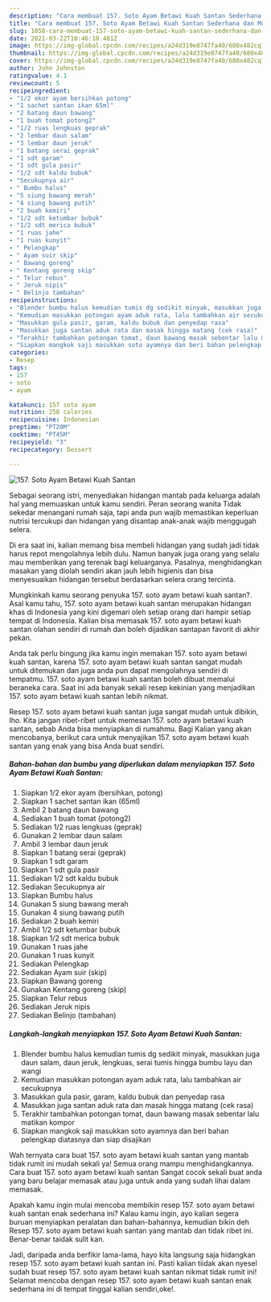 ```yaml
---
description: "Cara membuat 157. Soto Ayam Betawi Kuah Santan Sederhana dan Mudah Dibuat"
title: "Cara membuat 157. Soto Ayam Betawi Kuah Santan Sederhana dan Mudah Dibuat"
slug: 1058-cara-membuat-157-soto-ayam-betawi-kuah-santan-sederhana-dan-mudah-dibuat
date: 2021-03-22T10:46:10.481Z
image: https://img-global.cpcdn.com/recipes/a24d319e8747fa40/680x482cq70/157-soto-ayam-betawi-kuah-santan-foto-resep-utama.jpg
thumbnail: https://img-global.cpcdn.com/recipes/a24d319e8747fa40/680x482cq70/157-soto-ayam-betawi-kuah-santan-foto-resep-utama.jpg
cover: https://img-global.cpcdn.com/recipes/a24d319e8747fa40/680x482cq70/157-soto-ayam-betawi-kuah-santan-foto-resep-utama.jpg
author: John Johnston
ratingvalue: 4.1
reviewcount: 5
recipeingredient:
- "1/2 ekor ayam bersihkan potong"
- "1 sachet santan ikan 65ml"
- "2 batang daun bawang"
- "1 buah tomat potong2"
- "1/2 ruas lengkuas geprak"
- "2 lembar daun salam"
- "3 lembar daun jeruk"
- "1 batang serai geprak"
- "1 sdt garam"
- "1 sdt gula pasir"
- "1/2 sdt kaldu bubuk"
- "Secukupnya air"
- " Bumbu halus"
- "5 siung bawang merah"
- "4 siung bawang putih"
- "2 buah kemiri"
- "1/2 sdt ketumbar bubuk"
- "1/2 sdt merica bubuk"
- "1 ruas jahe"
- "1 ruas kunyit"
- " Pelengkap"
- " Ayam suir skip"
- " Bawang goreng"
- " Kentang goreng skip"
- " Telur rebus"
- " Jeruk nipis"
- " Belinjo tambahan"
recipeinstructions:
- "Blender bumbu halus kemudian tumis dg sedikit minyak, masukkan juga daun salam, daun jeruk, lengkuas, serai tumis hingga bumbu layu dan wangi"
- "Kemudian masukkan potongan ayam aduk rata, lalu tambahkan air secukupnya"
- "Masukkan gula pasir, garam, kaldu bubuk dan penyedap rasa"
- "Masukkan juga santan aduk rata dan masak hingga matang (cek rasa)"
- "Terakhir tambahkan potongan tomat, daun bawang masak sebentar lalu matikan kompor"
- "Siapkan mangkok saji masukkan soto ayamnya dan beri bahan pelengkap diatasnya dan siap disajikan"
categories:
- Resep
tags:
- 157
- soto
- ayam

katakunci: 157 soto ayam 
nutrition: 258 calories
recipecuisine: Indonesian
preptime: "PT20M"
cooktime: "PT45M"
recipeyield: "3"
recipecategory: Dessert

---
```



![157. Soto Ayam Betawi Kuah Santan](https://img-global.cpcdn.com/recipes/a24d319e8747fa40/680x482cq70/157-soto-ayam-betawi-kuah-santan-foto-resep-utama.jpg)

Sebagai seorang istri, menyediakan hidangan mantab pada keluarga adalah hal yang memuaskan untuk kamu sendiri. Peran seorang  wanita Tidak sekedar menangani rumah saja, tapi anda pun wajib memastikan keperluan nutrisi tercukupi dan hidangan yang disantap anak-anak wajib menggugah selera.

Di era  saat ini, kalian memang bisa membeli hidangan yang sudah jadi tidak harus repot mengolahnya lebih dulu. Namun banyak juga orang yang selalu mau memberikan yang terenak bagi keluarganya. Pasalnya, menghidangkan masakan yang diolah sendiri akan jauh lebih higienis dan bisa menyesuaikan hidangan tersebut berdasarkan selera orang tercinta. 



Mungkinkah kamu seorang penyuka 157. soto ayam betawi kuah santan?. Asal kamu tahu, 157. soto ayam betawi kuah santan merupakan hidangan khas di Indonesia yang kini digemari oleh setiap orang dari hampir setiap tempat di Indonesia. Kalian bisa memasak 157. soto ayam betawi kuah santan olahan sendiri di rumah dan boleh dijadikan santapan favorit di akhir pekan.

Anda tak perlu bingung jika kamu ingin memakan 157. soto ayam betawi kuah santan, karena 157. soto ayam betawi kuah santan sangat mudah untuk ditemukan dan juga anda pun dapat mengolahnya sendiri di tempatmu. 157. soto ayam betawi kuah santan boleh dibuat memalui beraneka cara. Saat ini ada banyak sekali resep kekinian yang menjadikan 157. soto ayam betawi kuah santan lebih nikmat.

Resep 157. soto ayam betawi kuah santan juga sangat mudah untuk dibikin, lho. Kita jangan ribet-ribet untuk memesan 157. soto ayam betawi kuah santan, sebab Anda bisa menyiapkan di rumahmu. Bagi Kalian yang akan mencobanya, berikut cara untuk menyajikan 157. soto ayam betawi kuah santan yang enak yang bisa Anda buat sendiri.

<!--inarticleads1-->

##### Bahan-bahan dan bumbu yang diperlukan dalam menyiapkan 157. Soto Ayam Betawi Kuah Santan:

1. Siapkan 1/2 ekor ayam (bersihkan, potong)
1. Siapkan 1 sachet santan ikan (65ml)
1. Ambil 2 batang daun bawang
1. Sediakan 1 buah tomat (potong2)
1. Sediakan 1/2 ruas lengkuas (geprak)
1. Gunakan 2 lembar daun salam
1. Ambil 3 lembar daun jeruk
1. Siapkan 1 batang serai (geprak)
1. Siapkan 1 sdt garam
1. Siapkan 1 sdt gula pasir
1. Sediakan 1/2 sdt kaldu bubuk
1. Sediakan Secukupnya air
1. Siapkan  Bumbu halus
1. Gunakan 5 siung bawang merah
1. Gunakan 4 siung bawang putih
1. Sediakan 2 buah kemiri
1. Ambil 1/2 sdt ketumbar bubuk
1. Siapkan 1/2 sdt merica bubuk
1. Gunakan 1 ruas jahe
1. Gunakan 1 ruas kunyit
1. Sediakan  Pelengkap
1. Sediakan  Ayam suir (skip)
1. Siapkan  Bawang goreng
1. Gunakan  Kentang goreng (skip)
1. Siapkan  Telur rebus
1. Sediakan  Jeruk nipis
1. Sediakan  Belinjo (tambahan)




<!--inarticleads2-->

##### Langkah-langkah menyiapkan 157. Soto Ayam Betawi Kuah Santan:

1. Blender bumbu halus kemudian tumis dg sedikit minyak, masukkan juga daun salam, daun jeruk, lengkuas, serai tumis hingga bumbu layu dan wangi
1. Kemudian masukkan potongan ayam aduk rata, lalu tambahkan air secukupnya
1. Masukkan gula pasir, garam, kaldu bubuk dan penyedap rasa
1. Masukkan juga santan aduk rata dan masak hingga matang (cek rasa)
1. Terakhir tambahkan potongan tomat, daun bawang masak sebentar lalu matikan kompor
1. Siapkan mangkok saji masukkan soto ayamnya dan beri bahan pelengkap diatasnya dan siap disajikan




Wah ternyata cara buat 157. soto ayam betawi kuah santan yang mantab tidak rumit ini mudah sekali ya! Semua orang mampu menghidangkannya. Cara buat 157. soto ayam betawi kuah santan Sangat cocok sekali buat anda yang baru belajar memasak atau juga untuk anda yang sudah lihai dalam memasak.

Apakah kamu ingin mulai mencoba membikin resep 157. soto ayam betawi kuah santan enak sederhana ini? Kalau kamu ingin, ayo kalian segera buruan menyiapkan peralatan dan bahan-bahannya, kemudian bikin deh Resep 157. soto ayam betawi kuah santan yang mantab dan tidak ribet ini. Benar-benar taidak sulit kan. 

Jadi, daripada anda berfikir lama-lama, hayo kita langsung saja hidangkan resep 157. soto ayam betawi kuah santan ini. Pasti kalian tiidak akan nyesel sudah buat resep 157. soto ayam betawi kuah santan nikmat tidak rumit ini! Selamat mencoba dengan resep 157. soto ayam betawi kuah santan enak sederhana ini di tempat tinggal kalian sendiri,oke!.

